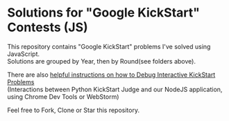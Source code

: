# Solutions for "Google KickStart" Contests (JS)
This repository contains "Google KickStart" problems I've solved using JavaScript.  
Solutions are grouped by Year, then by Round(see folders above).    

There are also [helpful instructions on how to Debug Interactive KickStart Problems](2019/Practice_Round/1_Number_Guessing/How_to_use_KickStart_testing_tool.txt)  
(Interactions between Python KickStart Judge and our NodeJS application, using Chrome Dev Tools or WebStorm)
   
Feel free to Fork, Clone or Star this repository.  
<br />

